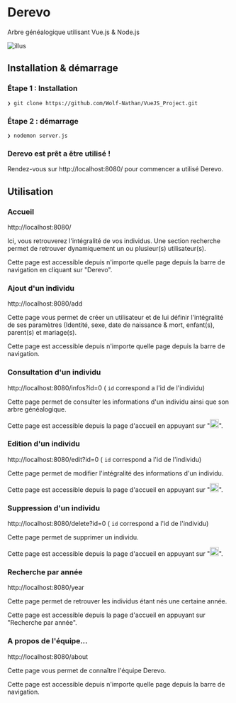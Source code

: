 # Derevo
Arbre généalogique utilisant Vue.js & Node.js

![illus](https://raw.githubusercontent.com/Wolf-Nathan/VueJS_Project/master/assets/images/home.jpg)

## Installation & démarrage

### Étape 1 : Installation
``` 
❯ git clone https://github.com/Wolf-Nathan/VueJS_Project.git
```
### Étape 2 : démarrage
``` 
❯ nodemon server.js
```
### Derevo est prêt a être utilisé !
Rendez-vous sur http://localhost:8080/ pour commencer a utilisé Derevo.

## Utilisation

### Accueil
http://localhost:8080/

Ici, vous retrouverez l'intégralité de vos individus. Une section recherche permet de retrouver dynamiquement un ou plusieur(s) utilisateur(s).

Cette page est accessible depuis n'importe quelle page depuis la barre de navigation en cliquant sur "Derevo".

### Ajout d'un individu
http://localhost:8080/add

Cette page vous permet de créer un utilisateur et de lui définir l'intégralité de ses paramètres (Identité, sexe, date de naissance & mort, enfant(s), parent(s) et mariage(s).

Cette page est accessible depuis n'importe quelle page depuis la barre de navigation.

### Consultation d'un individu
http://localhost:8080/infos?id=0 ( ``` id ``` correspond a l'id de l'individu)

Cette page permet de consulter les informations d'un individu ainsi que son arbre généalogique.

Cette page est accessible depuis la page d'accueil en appuyant sur "<img src="https://s2.qwant.com/thumbr/0x380/5/4/d0a4c2489712695fc6c16abb9bb5fb96daf05e996081c1ef22d3933e50f211/logo_oeil_ouvert.png?u=http%3A%2F%2Fwww.tnba.org%2Fsites%2Fdefault%2Ffiles%2Fimages%2Flogo_oeil_ouvert.png&q=0&b=1&p=0&a=1" width="20" height="20">".

### Edition d'un individu
http://localhost:8080/edit?id=0 ( ``` id ``` correspond a l'id de l'individu)

Cette page permet de modifier l'intégralité des informations d'un individu.

Cette page est accessible depuis la page d'accueil en appuyant sur "<img src="https://s2.qwant.com/thumbr/0x380/4/3/72b940eb38dda9449ab1fd7adba656e7ef1322a4b4bf742f2a66e79e106730/1024px-Simpleicons_Business_pencil.svg.png?u=https%3A%2F%2Fupload.wikimedia.org%2Fwikipedia%2Fcommons%2Fthumb%2Fa%2Fa2%2FSimpleicons_Business_pencil.svg%2F1024px-Simpleicons_Business_pencil.svg.png&q=0&b=1&p=0&a=1" width="20" height="20">".

### Suppression d'un individu
http://localhost:8080/delete?id=0 ( ``` id ``` correspond a l'id de l'individu)

Cette page permet de supprimer un individu.

Cette page est accessible depuis la page d'accueil en appuyant sur "<img src="https://s1.qwant.com/thumbr/0x0/0/8/a042edced9092eee077c67d7199c59edb24100ebfee7d198e2b61c89f6c17e/70757.svg.jpg?u=https%3A%2F%2Fimage.flaticon.com%2Ficons%2Fsvg%2F70%2F70757.svg&q=0&b=1&p=0&a=1" width="20" height="20">".

### Recherche par année
http://localhost:8080/year

Cette page permet de retrouver les individus étant nés une certaine année.

Cette page est accessible depuis la page d'accueil en appuyant sur "Recherche par année".

### A propos de l'équipe...
http://localhost:8080/about

Cette page vous permet de connaître l'équipe Derevo.

Cette page est accessible depuis n'importe quelle page depuis la barre de navigation.
